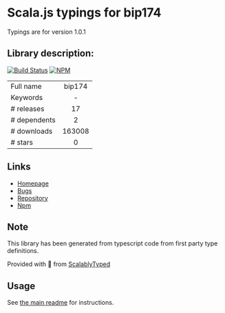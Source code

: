 
# Scala.js typings for bip174

Typings are for version 1.0.1

## Library description:
[![Build Status](https://travis-ci.org/bitcoinjs/bip174.png?branch=master)](https://travis-ci.org/bitcoinjs/bip174) [![NPM](https://img.shields.io/npm/v/bip174.svg)](https://www.npmjs.org/package/bip174)

|                    |                 |
| ------------------ | :-------------: |
| Full name          | bip174 |
| Keywords           | - |
| # releases         | 17 |
| # dependents       | 2 |
| # downloads        | 163008 |
| # stars            | 0 |

## Links
- [Homepage](https://github.com/bitcoinjs/bip174#readme)
- [Bugs](https://github.com/bitcoinjs/bip174/issues)
- [Repository](https://github.com/bitcoinjs/bip174)
- [Npm](https://www.npmjs.com/package/bip174)
    


## Note
This library has been generated from typescript code from first party type definitions.

Provided with :purple_heart: from [ScalablyTyped](https://github.com/oyvindberg/ScalablyTyped)

## Usage
See [the main readme](../../readme.md) for instructions.


